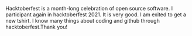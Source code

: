 Hacktoberfest is a month-long celebration of open source software. I participant again in hacktoberfest 2021. It is very good. I am exited to get a new tshirt.
  I know many things about coding and github through hacktoberfest.Thank you!
